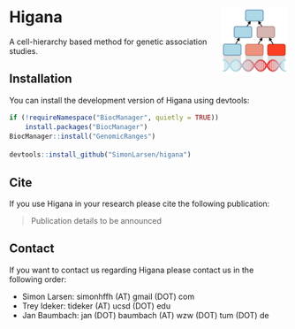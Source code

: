 # Higana <img src="man/figures/logo.png" align="right" width="120">

A cell-hierarchy based method for genetic association studies.

## Installation

You can install the development version of Higana using devtools:

```r
if (!requireNamespace("BiocManager", quietly = TRUE))
    install.packages("BiocManager")
BiocManager::install("GenomicRanges")

devtools::install_github("SimonLarsen/higana")
```

## Cite

If you use Higana in your research please cite the following publication:

> Publication details to be announced

## Contact

If you want to contact us regarding Higana please contact us in the following order:

* Simon Larsen: simonhffh (AT) gmail (DOT) com
* Trey Ideker: tideker (AT) ucsd (DOT) edu
* Jan Baumbach: jan (DOT) baumbach (AT) wzw (DOT) tum (DOT) de
